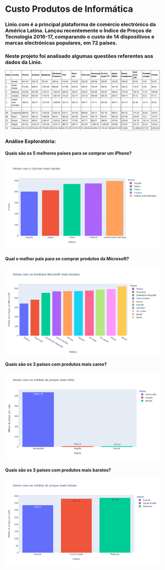 # Custo Produtos de Informática

### Linio.com é a principal plataforma de comércio electrónico da América Latina. Lançou recentemente o Índice de Preços de Tecnologia 2016-17, comparando o custo de 14 dispositivos e marcas electrónicas populares, em 72 países.

### Neste projeto foi analisado algumas questões referentes aos dados da Linio.
![](imagens/base_de_dados.png)

### Análise Exploratória:
#### Quais são os 5 melhores países para se comprar um iPhone?
![](imagens/fig_1.png)
#### Qual o melhor país para se comprar produtos da Microsoft?
![](imagens/fig_2.png)
#### Quais são os 3 países com produtos mais caros?
![](imagens/fig_3.png)
#### Quais são os 3 países com produtos mais baratos?
![](imagens/fig_4.png)
